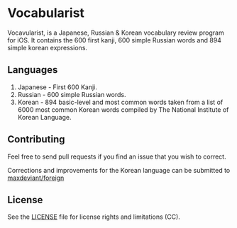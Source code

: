 # Vocabularist

Vocavularist, is a Japanese, Russian & Korean vocabulary review program for iOS. It contains the 600 first kanji, 600 simple Russian words and 894 simple korean expressions.

## Languages
1. Japanese - First 600 Kanji.
2. Russian - 600 simple Russian words.
3. Korean - 894 basic-level and most common words taken from a list of 6000 most common Korean words compiled by The National Institute of Korean Language.

## Contributing

Feel free to send pull requests if you find an issue that you wish to correct.

Corrections and improvements for the Korean language can be submitted to [maxdeviant/foreign](https://github.com/maxdeviant/foreign)

## License

See the [LICENSE](LICENSE.md) file for license rights and limitations (CC).

